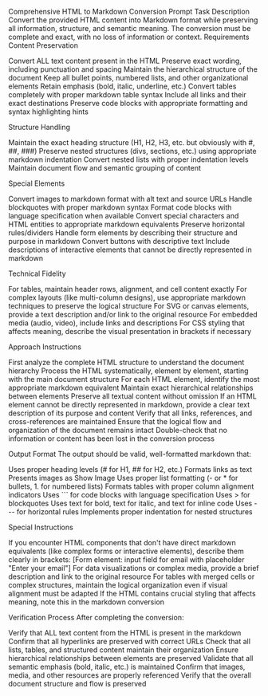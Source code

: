 Comprehensive HTML to Markdown Conversion Prompt
Task Description
Convert the provided HTML content into Markdown format while preserving all information, structure, and semantic meaning. The conversion must be complete and exact, with no loss of information or context.
Requirements
Content Preservation

Convert ALL text content present in the HTML
Preserve exact wording, including punctuation and spacing
Maintain the hierarchical structure of the document
Keep all bullet points, numbered lists, and other organizational elements
Retain emphasis (bold, italic, underline, etc.)
Convert tables completely with proper markdown table syntax
Include all links and their exact destinations
Preserve code blocks with appropriate formatting and syntax highlighting hints

Structure Handling

Maintain the exact heading structure (H1, H2, H3, etc. but obviously with #, ##, ###)
Preserve nested structures (divs, sections, etc.) using appropriate markdown indentation
Convert nested lists with proper indentation levels
Maintain document flow and semantic grouping of content

Special Elements

Convert images to markdown format with alt text and source URLs
Handle blockquotes with proper markdown syntax
Format code blocks with language specification when available
Convert special characters and HTML entities to appropriate markdown equivalents
Preserve horizontal rules/dividers
Handle form elements by describing their structure and purpose in markdown
Convert buttons with descriptive text
Include descriptions of interactive elements that cannot be directly represented in markdown

Technical Fidelity

For tables, maintain header rows, alignment, and cell content exactly
For complex layouts (like multi-column designs), use appropriate markdown techniques to preserve the logical structure
For SVG or canvas elements, provide a text description and/or link to the original resource
For embedded media (audio, video), include links and descriptions
For CSS styling that affects meaning, describe the visual presentation in brackets if necessary

Approach Instructions

First analyze the complete HTML structure to understand the document hierarchy
Process the HTML systematically, element by element, starting with the main document structure
For each HTML element, identify the most appropriate markdown equivalent
Maintain exact hierarchical relationships between elements
Preserve all textual content without omission
If an HTML element cannot be directly represented in markdown, provide a clear text description of its purpose and content
Verify that all links, references, and cross-references are maintained
Ensure that the logical flow and organization of the document remains intact
Double-check that no information or content has been lost in the conversion process

Output Format
The output should be valid, well-formatted markdown that:

Uses proper heading levels (# for H1, ## for H2, etc.)
Formats links as text
Presents images as Show Image
Uses proper list formatting (- or * for bullets, 1. for numbered lists)
Formats tables with proper column alignment indicators
Uses ``` for code blocks with language specification
Uses > for blockquotes
Uses text for bold, text for italic, and text for inline code
Uses --- for horizontal rules
Implements proper indentation for nested structures

Special Instructions

If you encounter HTML components that don't have direct markdown equivalents (like complex forms or interactive elements), describe them clearly in brackets: [Form element: input field for email with placeholder "Enter your email"]
For data visualizations or complex media, provide a brief description and link to the original resource
For tables with merged cells or complex structures, maintain the logical organization even if visual alignment must be adapted
If the HTML contains crucial styling that affects meaning, note this in the markdown conversion

Verification Process
After completing the conversion:

Verify that ALL text content from the HTML is present in the markdown
Confirm that all hyperlinks are preserved with correct URLs
Check that all lists, tables, and structured content maintain their organization
Ensure hierarchical relationships between elements are preserved
Validate that all semantic emphasis (bold, italic, etc.) is maintained
Confirm that images, media, and other resources are properly referenced
Verify that the overall document structure and flow is preserved